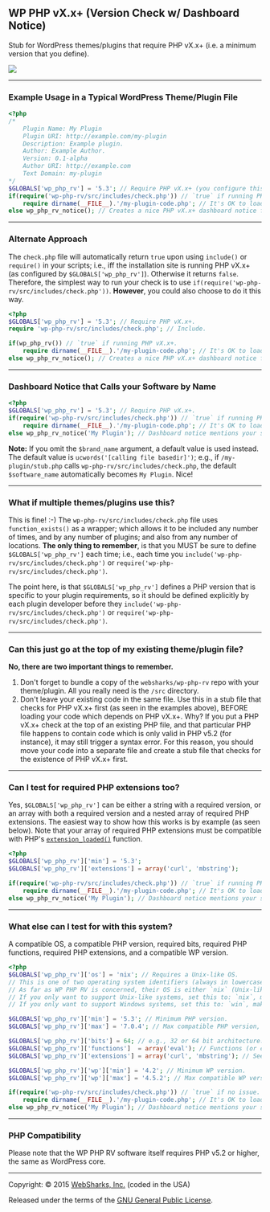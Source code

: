 ## WP PHP vX.x+ (Version Check w/ Dashboard Notice)

Stub for WordPress themes/plugins that require PHP vX.x+ (i.e. a minimum version that you define).

![](assets/screenshot.png)

---

### Example Usage in a Typical WordPress Theme/Plugin File

```php
<?php
/*
	Plugin Name: My Plugin
	Plugin URI: http://example.com/my-plugin
	Description: Example plugin.
	Author: Example Author.
	Version: 0.1-alpha
	Author URI: http://example.com
	Text Domain: my-plugin
*/
$GLOBALS['wp_php_rv'] = '5.3'; // Require PHP vX.x+ (you configure this).
if(require('wp-php-rv/src/includes/check.php')) // `true` if running PHP vX.x+.
	require dirname(__FILE__).'/my-plugin-code.php'; // It's OK to load your plugin.
else wp_php_rv_notice(); // Creates a nice PHP vX.x+ dashboard notice for the site owner.
```

---

### Alternate Approach

The `check.php` file will automatically return `true` upon using `include()` or `require()` in your scripts; i.e., iff the installation site is running PHP vX.x+ (as configured by `$GLOBALS['wp_php_rv']`). Otherwise it returns `false`. Therefore, the simplest way to run your check is to use `if(require('wp-php-rv/src/includes/check.php'))`. **However**, you could also choose to do it this way.

```php
<?php
$GLOBALS['wp_php_rv'] = '5.3'; // Require PHP vX.x+.
require 'wp-php-rv/src/includes/check.php'; // Include.

if(wp_php_rv()) // `true` if running PHP vX.x+.
	require dirname(__FILE__).'/my-plugin-code.php'; // It's OK to load your plugin.
else wp_php_rv_notice(); // Creates a nice PHP vX.x+ dashboard notice for the site owner.
```

---

### Dashboard Notice that Calls your Software by Name

```php
<?php
$GLOBALS['wp_php_rv'] = '5.3'; // Require PHP vX.x+.
if(require('wp-php-rv/src/includes/check.php')) // `true` if running PHP vX.x+.
	require dirname(__FILE__).'/my-plugin-code.php'; // It's OK to load your plugin.
else wp_php_rv_notice('My Plugin'); // Dashboard notice mentions your software specifically.
```

**Note:** If you omit the `$brand_name` argument, a default value is used instead. The default value is `ucwords('[calling file basedir]')`; e.g., if `/my-plugin/stub.php` calls `wp-php-rv/src/includes/check.php`, the default `$software_name` automatically becomes `My Plugin`. Nice!

---

### What if multiple themes/plugins use this?

This is fine! :-) The `wp-php-rv/src/includes/check.php` file uses `function_exists()` as a wrapper; which allows it to be included any number of times, and by any number of plugins; and also from any number of locations. **The only thing to remember**, is that you MUST be sure to define `$GLOBALS['wp_php_rv']` each time; i.e., each time you `include('wp-php-rv/src/includes/check.php')` or `require('wp-php-rv/src/includes/check.php')`.

The point here, is that `$GLOBALS['wp_php_rv']` defines a PHP version that is specific to your plugin requirements, so it should be defined explicitly by each plugin developer before they `include('wp-php-rv/src/includes/check.php')` or `require('wp-php-rv/src/includes/check.php')`.

---

### Can this just go at the top of my existing theme/plugin file?

**No, there are two important things to remember.**

1. Don't forget to bundle a copy of the `websharks/wp-php-rv` repo with your theme/plugin. All you really need is the `/src` directory.
2. Don't leave your existing code in the same file. Use this in a stub file that checks for PHP vX.x+ first (as seen in the examples above), BEFORE loading your code which depends on PHP vX.x+. Why? If you put a PHP vX.x+ check at the top of an existing PHP file, and that particular PHP file happens to contain code which is only valid in PHP v5.2 (for instance), it may still trigger a syntax error. For this reason, you should move your code into a separate file and create a stub file that checks for the existence of PHP vX.x+ first.

---

### Can I test for required PHP extensions too?

Yes, `$GLOBALS['wp_php_rv']` can be either a string with a required version, or an array with both a required version and a nested array of required PHP extensions. The easiest way to show how this works is by example (as seen below). Note that your array of required PHP extensions must be compatible with PHP's [`extension_loaded()`](http://php.net/manual/en/function.extension-loaded.php) function.

```php
<?php
$GLOBALS['wp_php_rv']['min'] = '5.3';
$GLOBALS['wp_php_rv']['extensions'] = array('curl', 'mbstring');

if(require('wp-php-rv/src/includes/check.php')) // `true` if running PHP vX.x+ w/ all required extensions.
	require dirname(__FILE__).'/my-plugin-code.php'; // It's OK to load your plugin.
else wp_php_rv_notice('My Plugin'); // Dashboard notice mentions your software specifically.
```

---

### What else can I test for with this system?

A compatible OS, a compatible PHP version, required bits, required PHP functions, required PHP extensions, and a compatible WP version.

```php
<?php
$GLOBALS['wp_php_rv']['os'] = 'nix'; // Requires a Unix-like OS.
// This is one of two operating system identifiers (always in lowercase): `nix` or `win`
// As far as WP PHP RV is concerned, their OS is either `nix` (Unix-like) or `win` (Windows).
// If you only want to support Unix-like systems, set this to: `nix`, making Windows incompatible.
// If you only want to support Windows systems, set this to: `win`, making others incompatible.

$GLOBALS['wp_php_rv']['min'] = '5.3'; // Minimum PHP version.
$GLOBALS['wp_php_rv']['max'] = '7.0.4'; // Max compatible PHP version, if applicable.

$GLOBALS['wp_php_rv']['bits'] = 64; // e.g., 32 or 64 bit architecture.
$GLOBALS['wp_php_rv']['functions']  = array('eval'); // Functions (or constructs).
$GLOBALS['wp_php_rv']['extensions'] = array('curl', 'mbstring'); // See previous FAQ.

$GLOBALS['wp_php_rv']['wp']['min'] = '4.2'; // Minimum WP version.
$GLOBALS['wp_php_rv']['wp']['max'] = '4.5.2'; // Max compatible WP version, if applicable.

if(require('wp-php-rv/src/includes/check.php')) // `true` if no issue.
	require dirname(__FILE__).'/my-plugin-code.php'; // It's OK to load your plugin.
else wp_php_rv_notice('My Plugin'); // Dashboard notice mentions your software specifically.
```

---

### PHP Compatibility

Please note that the WP PHP RV software itself requires PHP v5.2 or higher, the same as WordPress core.

---

Copyright: © 2015 [WebSharks, Inc.](http://www.websharks-inc.com/bizdev/) (coded in the USA)

Released under the terms of the [GNU General Public License](http://www.gnu.org/licenses/gpl-3.0.html).
